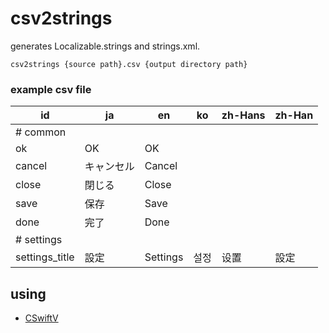 # csv2strings

generates Localizable.strings and strings.xml.

```
csv2strings {source path}.csv {output directory path}
```

### example csv file

| id | ja | en | ko | zh-Hans | zh-Han
| -- | -- | -- | -- | -- | --
| # common |   |   |   |   |  
| ok | OK | OK |   |   |  
| cancel | キャンセル | Cancel |   |   |  
| close | 閉じる | Close |   |   |  
| save | 保存 | Save |   |   |  
| done | 完了 | Done |   |   |  
| # settings |   |   |   |   |  
| settings_title | 設定 | Settings | 설정 | 设置 | 設定


## using

* [CSwiftV](https://github.com/Daniel1of1/CSwiftV)

